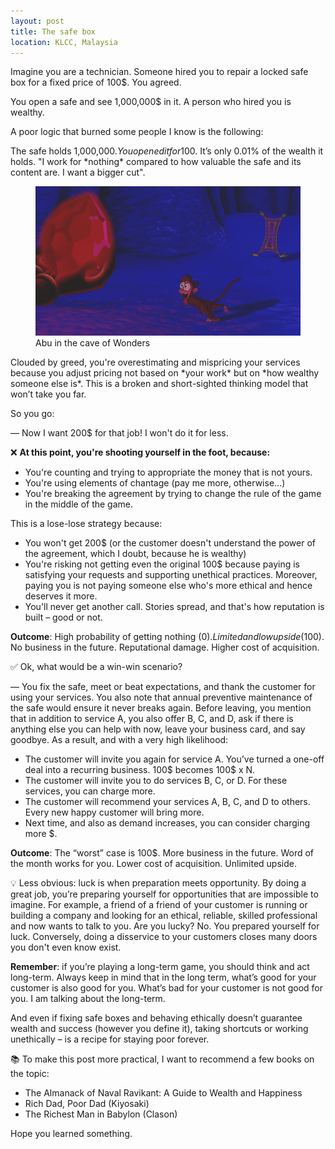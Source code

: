 ```yaml
---
layout: post
title: The safe box
location: KLCC, Malaysia
---
```


Imagine you are a technician. Someone hired you to repair a locked safe box for a fixed price of 100$. You agreed.

You open a safe and see 1,000,000$ in it. A person who hired you is wealthy.

A poor logic that burned some people I know is the following:

The safe holds 1,000,000$. You opened it for 100$. It’s only 0.01% of the wealth it holds. "I work for \*nothing\* compared to how valuable the safe and its content are. I want a bigger cut". 

<figure>
<img src="/images/abu.png">
<figcaption>Abu in the cave of Wonders</figcaption>
</figure>

Clouded by greed, you're overestimating and mispricing your services because you adjust pricing not based on \*your work\* but on \*how wealthy someone else is\*. This is a broken and short-sighted thinking model that won’t take you far. 

So you go:

— Now I want 200$ for that job! I won't do it for less.

❌ **At this point, you're shooting yourself in the foot, because:**

- You're counting and trying to appropriate the money that is not yours.
- You're using elements of chantage (pay me more, otherwise...)
- You're breaking the agreement by trying to change the rule of the game in the middle of the game.

This is a lose-lose strategy because:

- You won't get 200$ (or the customer doesn't understand the power of the agreement, which I doubt, because he is wealthy)
- You're risking not getting even the original 100$ because paying is satisfying your requests and supporting unethical practices. Moreover, paying you is not paying someone else who's more ethical and hence deserves it more.
- You'll never get another call. Stories spread, and that's how reputation is built – good or not.


**Outcome**: High probability of getting nothing (0$). Limited and low upside (100$). No business in the future. Reputational damage. Higher cost of acquisition.

✅ Ok, what would be a win-win scenario?

— You fix the safe, meet or beat expectations, and thank the customer for using your services. You also note that annual preventive maintenance of the safe would ensure it never breaks again. Before leaving, you mention that in addition to service A, you also offer B, C, and D, ask if there is anything else you can help with now, leave your business card, and say goodbye. As a result, and with a very high likelihood:

- The customer will invite you again for service A. You’ve turned a one-off deal into a recurring business. 100$ becomes 100$ x N.
- The customer will invite you to do services B, C, or D. For these services, you can charge more.
- The customer will recommend your services A, B, C, and D to others. Every new happy customer will bring more. 
- Next time, and also as demand increases, you can consider charging more $.

**Outcome**: The “worst” case is 100$. More business in the future. Word of the month works for you. Lower cost of acquisition. Unlimited upside.

💡 Less obvious: luck is when preparation meets opportunity. By doing a great job, you’re preparing yourself for opportunities that are impossible to imagine. For example, a friend of a friend of your customer is running or building a company and looking for an ethical, reliable, skilled professional and now wants to talk to you. Are you lucky? No. You prepared yourself for luck. Conversely, doing a disservice to your customers closes many doors you don't even know exist.


**Remember**: if you’re playing a long-term game, you should think and act long-term. Always keep in mind that in the long term, what’s good for your customer is also good for you. What’s bad for your customer is not good for you. I am talking about the long-term.

And even if fixing safe boxes and behaving ethically doesn’t guarantee wealth and success (however you define it), taking shortcuts or working unethically  – is a recipe for staying poor forever.

📚 To make this post more practical, I want to recommend a few books on the topic:
- The Almanack of Naval Ravikant: A Guide to Wealth and Happiness
- Rich Dad, Poor Dad (Kiyosaki)
- The Richest Man in Babylon (Clason)

Hope you learned something.
